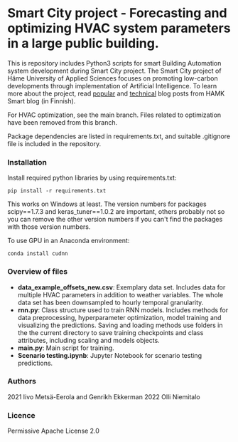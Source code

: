 # Smart City project - Forecasting and optimizing HVAC system parameters in a large public building.

This is repository includes Python3 scripts for smart Building Automation system development during Smart City project. The Smart City project of Häme University of Applied Sciences focuses on promoting low-carbon developments through implementation of Artificial Intelligence. To learn more about the project, read [popular](https://blog.hamk.fi/hamk-smart/koneoppiminen-alykkaissa-rakennuksissa/) and [technical](https://blog.hamk.fi/hamk-smart/alykaupunki-hanke-edistaa-tekoalyn-tuotteistamista-rakennuksissa/) blog posts from HAMK Smart blog (in Finnish).

For HVAC optimization, see the main branch. Files related to optimization have been removed from this branch.

Package dependencies are listed in requirements.txt, and suitable .gitignore file is included in the repository.

### Installation
Install required python libraries by using requirements.txt:
```
pip install -r requirements.txt
```

This works on Windows at least. The version numbers for packages scipy==1.7.3 and keras_tuner==1.0.2 are important, others probably not so you can remove the other version numbers if you can't find the packages with those version numbers.

To use GPU in an Anaconda environment:

```
conda install cudnn
```

### Overview of files
* __data_example_offsets_new.csv__: Exemplary data set. Includes data for multiple HVAC parameters in addition to weather variables. The whole data set has been downsampled to hourly temporal granularity.
* __rnn.py__: Class structure used to train RNN models. Includes methods for data preprocessing, hyperparameter optimization, model training and visualizing the predictions. Saving and loading methods use folders in the the current directory to save training checkpoints and class attributes, including scaling and models objects. 
* __main.py__: Main script for training.
* __Scenario testing.ipynb__: Jupyter Notebook for scenario testing predictions.

### Authors
2021 Iivo Metsä-Eerola and Genrikh Ekkerman
2022 Olli Niemitalo

### Licence
Permissive Apache License 2.0
